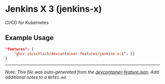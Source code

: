 
# Jenkins X 3 (jenkins-x)

CI/CD for Kubernetes

## Example Usage

```json
"features": {
    "ghcr.io/schlich/devcontainer-features/jenkins-x:1": {}
}
```





---

_Note: This file was auto-generated from the [devcontainer-feature.json](https://github.com/schlich/devcontainer-features/blob/main/src/helmfile/devcontainer-feature.json).  Add additional notes to a `NOTES.md`._
